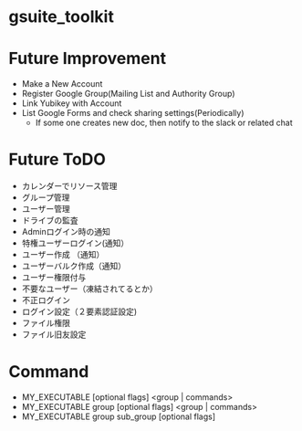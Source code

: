 # gsuite_toolkit

# Future Improvement
* Make a New Account
* Register Google Group(Mailing List and Authority Group)
* Link Yubikey with Account
* List Google Forms and check sharing settings(Periodically)
  * If some one creates new doc, then notify to the slack or related chat


# Future ToDO
- カレンダーでリソース管理
- グループ管理
- ユーザー管理
- ドライブの監査
- Adminログイン時の通知
- 特権ユーザーログイン(通知）
- ユーザー作成 （通知）
- ユーザーバルク作成（通知）
- ユーザー権限付与
- 不要なユーザー（凍結されてるとか）
- 不正ログイン
- ログイン設定（２要素認証設定)
- ファイル権限
- ファイル旧友設定

# Command
* MY_EXECUTABLE [optional flags] <group | commands>
* MY_EXECUTABLE group [optional flags] <group | commands>
* MY_EXECUTABLE group sub_group [optional flags] <command>

